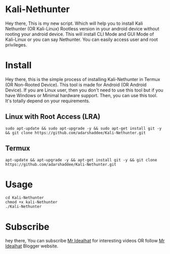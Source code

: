 # Kali-Nethunter
Hey there, This is my new script. Which will help you to install Kali Nethunter (OR Kali-Linux) Rootless version in your android device without rooting your android device. This will install CLI Mode and GUI Mode of Kali-Linux or you can say Nethunter. You can easily access user and root privileges.

# Install
Hey there, this is the simple process of installing Kali-Nethunter in Termux (OR Non-Rooted Device). This tool is made for Android (OR Android Device). If you are Linux user, then you don't need to use this tool but if you have Windows or Minimal hardware support. Then, you can use this tool. It's totally depend on your requirements.

## Linux with Root Access (LRA)

```
sudo apt-update && sudo apt-upgrade -y && sudo apt-get install git -y && git clone https://github.com/adarshaddee/Kali-Nethunter.git 
``` 

## Termux

```
apt-update && apt-upgrade -y && apt-get install git -y && git clone https://github.com/adarshaddee/Kali-Nethunter.git 
```

# Usage
```
cd Kali-Nethunter
chmod +x kali-Nethunter
./Kali-Nethunter
```

# Subscribe
hey there, You can subscribe <a href="https://youtube.com/c/mridealhat">Mr Idealhat</a> for interesting videos OR follow <a href="https://mr-idealhat.blogspot.com">Mr Idealhat</a> Blogger website. 
